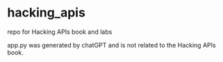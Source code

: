 # hacking_apis
repo for Hacking APIs book and labs

app.py was generated by chatGPT and is not related to the Hacking APIs book.

